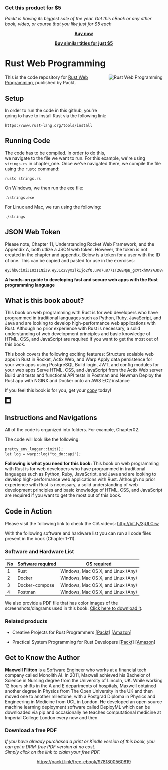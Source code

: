 
### Get this product for $5

<i>Packt is having its biggest sale of the year. Get this eBook or any other book, video, or course that you like just for $5 each</i>


<b><p align='center'>[Buy now](https://packt.link/9781800560819)</p></b>


<b><p align='center'>[Buy similar titles for just $5](https://subscription.packtpub.com/search)</p></b>



# Rust Web Programming

<a href="https://www.packtpub.com/in/web-development/rust-web-programming?utm_source=github&utm_medium=repository&utm_campaign=9781786461629"><img src="https://www.packtpub.com/media/catalog/product/cache/4cdce5a811acc0d2926d7f857dceb83b/9/7/9781800560819-original_23.png" alt="Rust Web Programming" height="256px" align="right"></a>


This is the code repository for [Rust Web Programming](https://www.packtpub.com/in/web-development/rust-web-programming?utm_source=github&utm_medium=repository&utm_campaign=9781786461629), published by Packt.

## Setup 

In order to run the code in this github, you're going to have to install Rust via the following link:

```
https://www.rust-lang.org/tools/install
```

## Running Code 

The code has to be compiled. In order to do this, we navigate to the file we want to run. For this example, we're using ```strings.rs``` in chapter_one. Once we've navigated there, we compile the file using the ```rustc``` command:

```
rustc strings.rs 
```

On Windows, we then run the exe file:

```
.\strings.exe
```

For Linux and Mac, we run using the following:

```
./strings
```

## JSON Web Token
Please note, Chapter 11, Understanding Rocket Web Framework, and the Appendix A, both utlize a JSON web token. However, the token is not created in the chapter and appendix. Below
is a token for a user with the ID of one. This can be copied and pasted for use in the exercises:

```
eyJhbGciOiJIUzI1NiJ9.eyJ1c2VyX2lkIjo2fQ.uVo7u877IT2GEMpB_gxVtxhMAYAJD8W_XiUoNvR7_iM
```


**A hands-on guide to developing fast and secure web apps with the Rust programming language**

## What is this book about?
This book on web programming with Rust is for web developers who have programmed in traditional languages such as Python, Ruby, JavaScript, and Java and are looking to develop high-performance web applications with Rust. Although no prior experience with Rust is necessary, a solid understanding of web development principles and basic knowledge of HTML, CSS, and JavaScript are required if you want to get the most out of this book.

This book covers the following exciting features:
Structure scalable web apps in Rust in Rocket, Actix Web, and Warp
Apply data persistence for your web apps using PostgreSQL
Build login, JWT, and config modules for your web apps
Serve HTML, CSS, and JavaScript from the Actix Web server
Build unit tests and functional API tests in Postman and Newman
Deploy the Rust app with NGINX and Docker onto an AWS EC2 instance

If you feel this book is for you, get your [copy](https://www.amazon.com/dp/1800560818) today!

<a href="https://www.packtpub.com/?utm_source=github&utm_medium=banner&utm_campaign=GitHubBanner"><img src="https://raw.githubusercontent.com/PacktPublishing/GitHub/master/GitHub.png" 
alt="https://www.packtpub.com/" border="5" /></a>

## Instructions and Navigations
All of the code is organized into folders. For example, Chapter02.

The code will look like the following:
```
pretty_env_logger::init();
let log = warp::log("to_do::api");
```

**Following is what you need for this book:**
This book on web programming with Rust is for web developers who have programmed in traditional languages such as Python, Ruby, JavaScript, and Java and are looking to develop high-performance web applications with Rust. Although no prior experience with Rust is necessary, a solid understanding of web development principles and basic knowledge of HTML, CSS, and JavaScript are required if you want to get the most out of this book.

## Code in Action
Please visit the following link to check the CiA videos: http://bit.ly/3jULCrw

With the following software and hardware list you can run all code files present in the book (Chapter 1-11).
### Software and Hardware List
| No | Software required | OS required |
| -------- | ------------------------------------ | ----------------------------------- |
| 1 | Rust | Windows, Mac OS X, and Linux (Any) |
| 2 | Docker | Windows, Mac OS X, and Linux (Any) |
| 3 | Docker-compose | Windows, Mac OS X, and Linux (Any) |
| 4 | Postman | Windows, Mac OS X, and Linux (Any) |


We also provide a PDF file that has color images of the screenshots/diagrams used in this book. [Click here to download it](https://static.packt-cdn.com/downloads/9781800560819_ColorImages.pdf).


### Related products
* Creative Projects for Rust Programmers [[Packt]](https://www.packtpub.com/product/creative-projects-for-rust-programmers/9781789346220?utm_source=github&utm_medium=repository&utm_campaign=9781789346220) [[Amazon]](https://www.amazon.com/dp/1789346223)

* Practical System Programming for Rust Developers [[Packt]](https://www.packtpub.com/product/practical-system-programming-for-rust-developers/9781800560963?utm_source=github&utm_medium=repository&utm_campaign=9781800560963) [[Amazon]](https://www.amazon.com/dp/B08MBCQ5L1)


## Get to Know the Author
**Maxwell Flitton** is a Software Engineer who works at a financial tech company called Monolith AI. In 2011, Maxwell achieved his Bachelor of Science in Nursing degree from the University of Lincoln, UK. While working 12 hours shifts in the A and E departments of hospitals, Maxwell obtained another degree in Physics from The Open University in the UK and then moved one to another milestone, with a Postgrad Diploma in Physics and Engineering in Medicine from UCL in London. He developed an open source machine learning deployment software called DeployML which can be downloaded via pip and occasionally he teaches computational medicine at Imperial College London every now and then.
### Download a free PDF

 <i>If you have already purchased a print or Kindle version of this book, you can get a DRM-free PDF version at no cost.<br>Simply click on the link to claim your free PDF.</i>
<p align="center"> <a href="https://packt.link/free-ebook/9781800560819">https://packt.link/free-ebook/9781800560819 </a> </p>
